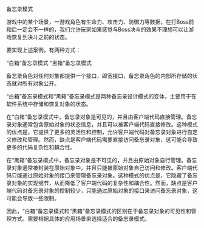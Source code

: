 备忘录模式

游戏中的某个场景，一游戏角色有生命力、攻击力、防御力等数据，在打Boss前和后一定会不一样的，我们允许玩家如果感觉与Boss决斗的效果不理想可以让游戏恢复到决斗之前的状态。

要实现上述案例，有两种方式：

“白箱”备忘录模式
“黑箱”备忘录模式

备忘录角色对任何对象都提供一个接口，即宽接口，备忘录角色的内部所存储的状态就对所有对象公开。

“白箱”备忘录模式和“黑箱”备忘录模式是两种备忘录设计模式的变体，主要用于在软件系统中存储和恢复对象的状态。

在“白箱”备忘录模式中，备忘录对象是可见的，并且由客户端代码直接管理。备忘录对象通常包含原始对象的状态信息，并且可以被客户端代码直接修改。这种模式的优点是，它提供了更多的灵活性和控制，允许客户端代码对备忘录对象进行自定义修改和管理。然而，缺点是客户端代码需要直接访问备忘录对象，这可能会导致更多的代码复杂性和耦合性。

在“黑箱”备忘录模式中，备忘录对象是不可见的，并且由原始对象自行管理。备忘录对象通常被封装在原始对象中，并且只能被原始对象自己访问和修改。客户端代码只能通过原始对象的接口来管理备忘录对象。这种模式的优点是，它隐藏了备忘录对象的实现细节，从而降低了客户端代码的复杂性和耦合性。然而，缺点是客户端代码对备忘录对象的控制较少，只能通过原始对象的接口来访问备忘录对象，这可能会导致一些限制。

因此，“白箱”备忘录模式和“黑箱”备忘录模式的区别在于备忘录对象的可见性和管理方式。需要根据具体的应用场景来选择适合的备忘录模式。